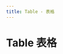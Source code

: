 ```yaml
---
title: Table - 表格
---
```



# Table 表格

<ClientOnly>
  <table-demos></table-demos>
</ClientOnly>

<table-attributes></table-attributes>